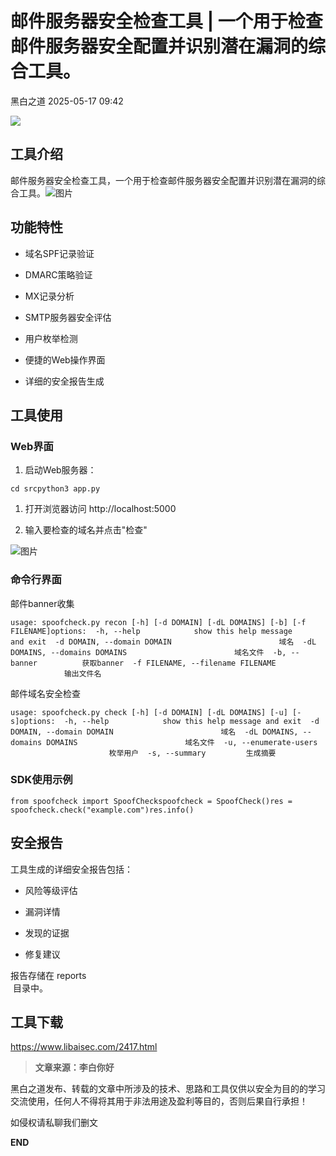#  邮件服务器安全检查工具 | 一个用于检查邮件服务器安全配置并识别潜在漏洞的综合工具。   
 黑白之道   2025-05-17 09:42  
  
![](https://mmbiz.qpic.cn/mmbiz_gif/3xxicXNlTXLicwgPqvK8QgwnCr09iaSllrsXJLMkThiaHibEntZKkJiaicEd4ibWQxyn3gtAWbyGqtHVb0qqsHFC9jW3oQ/640?wx_fmt=gif "")  
## 工具介绍  
  
邮件服务器安全检查工具，一个用于检查邮件服务器安全配置并识别潜在漏洞的综合工具。![图片](https://mmbiz.qpic.cn/mmbiz_png/XoIcX2HtlUDXEQic1stHEgf38XaNBicnHZvYdFdS02zwicSrlbwCCia7iaxD96w9rFXEInwvoOQ2dEfHiaWODTSdZj2g/640?wx_fmt=png&from=appmsg&watermark=1&tp=wxpic&wxfrom=5&wx_lazy=1 "")  
  
## 功能特性  
- 域名SPF记录验证  
  
- DMARC策略验证  
  
- MX记录分析  
  
- SMTP服务器安全评估  
  
- 用户枚举检测  
  
- 便捷的Web操作界面  
  
- 详细的安全报告生成  
  
## 工具使用  
### Web界面  
1. 启动Web服务器：  
  
```
cd srcpython3 app.py
```  
1. 打开浏览器访问 http://localhost:5000  
  
1. 输入要检查的域名并点击"检查"  
  
![图片](https://mmbiz.qpic.cn/mmbiz_png/XoIcX2HtlUDXEQic1stHEgf38XaNBicnHZvYdFdS02zwicSrlbwCCia7iaxD96w9rFXEInwvoOQ2dEfHiaWODTSdZj2g/640?wx_fmt=png&from=appmsg&watermark=1&tp=wxpic&wxfrom=5&wx_lazy=1 "")  
### 命令行界面  
  
邮件banner收集  
```
usage: spoofcheck.py recon [-h] [-d DOMAIN] [-dL DOMAINS] [-b] [-f FILENAME]options:  -h, --help            show this help message and exit  -d DOMAIN, --domain DOMAIN                        域名  -dL DOMAINS, --domains DOMAINS                        域名文件  -b, --banner          获取banner  -f FILENAME, --filename FILENAME                        输出文件名
```  
  
邮件域名安全检查  
```
usage: spoofcheck.py check [-h] [-d DOMAIN] [-dL DOMAINS] [-u] [-s]options:  -h, --help            show this help message and exit  -d DOMAIN, --domain DOMAIN                        域名  -dL DOMAINS, --domains DOMAINS                        域名文件  -u, --enumerate-users                        枚举用户  -s, --summary         生成摘要
```  
### SDK使用示例  
```
from spoofcheck import SpoofCheckspoofcheck = SpoofCheck()res = spoofcheck.check("example.com")res.info()
```  
## 安全报告  
  
工具生成的详细安全报告包括：  
- 风险等级评估  
  
- 漏洞详情  
  
- 发现的证据  
  
- 修复建议  
  
报告存储在 reports  
 目录中。  
## 工具下载  
  
https://www.libaisec.com/2417.html  
  
  
> **文章来源：李白你好**  
  
  
  
黑白之道发布、转载的文章中所涉及的技术、思路和工具仅供以安全为目的的学习交流使用，任何人不得将其用于非法用途及盈利等目的，否则后果自行承担！  
  
如侵权请私聊我们删文  
  
  
**END**  
  
  

